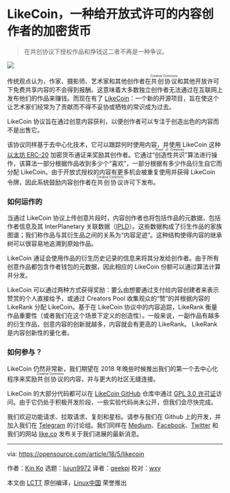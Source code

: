 LikeCoin，一种给开放式许可的内容创作者的加密货币
======

> 在共创协议下授权作品和挣钱这二者不再是一种争议。

![](https://opensource.com/sites/default/files/styles/image-full-size/public/lead-images/osdc_whitehurst_money.png?itok=ls-SOzM0)

传统观点认为，作家、摄影师、艺术家和其他创作者在<ruby>共创协议<rt>Creative Commons</rt></ruby>和其他开放许可下免费共享内容的不会得到报酬。这意味着大多数独立创作者无法通过在互联网上发布他们的作品来赚钱。而现在有了 [LikeCoin][1]：一个新的开源项目，旨在使这个让艺术家们经常为了贡献而不得不妥协或牺牲的常识成为过去。

LikeCoin 协议旨在通过创意内容获利，以便创作者可以专注于创造出色的内容而不是出售它。

该协议同样基于去中心化技术，它可以跟踪何时使用内容，并使用 LikeCoin 这种 [以太坊 ERC-20][2] 加密货币通证来奖励其创作者。它通过“<ruby>创造性共识<rt>Proof of Creativity</rt></ruby>”算法进行操作，该算法一部分根据作品收到多少个“喜欢”，一部分根据有多少作品衍生自它而分配 LikeCoin。由于开放式授权的内容有更多机会被重复使用并获得 LikeCoin 令牌，因此系统鼓励内容创作者在<ruby>共创协议<rt>Creative Commons</rt></ruby>许可下发布。

### 如何运作的

当通过 LikeCoin 协议上传创意片段时，内容创作者也将包括作品的元数据，包括作者信息及其 InterPlanetary 关联数据（[IPLD][3]）。这些数据构成了衍生作品的家族图谱；我们称作品与其衍生品之间的关系为“内容足迹”。这种结构使得内容的继承树可以很容易地追溯到原始作品。

LikeCoin 通证会使用作品的衍生历史记录的信息来将其分发给创作者。由于所有创意作品都包含作者钱包的元数据，因此相应的 LikeCoin 份额可以通过算法计算并分发。

LikeCoin 可以通过两种方式获得奖励：要么由想要通过支付给内容创建者来表示赞赏的个人直接给予，或通过 Creators Pool 收集观众的“赞”的并根据内容的 LikeRank 分配 LikeCoin。基于在 LikeCoin 协议中的内容追踪，LikeRank 衡量作品重要性（或者我们在这个场景下定义的创造性）。一般来说，一副作品有越多的衍生作品，创意内容的创新就越多，内容就会有更高的 LikeRank。 LikeRank 是内容创新性的量化者。

### 如何参与？

LikeCoin 仍然非常新，我们期望在 2018 年晚些时候推出我们的第一个去中心化程序来奖励<ruby>共创协议<rt>Creative Commons</rt></ruby>的内容，并与更大的社区无缝连接。

LikeCoin 的大部分代码都可以在 [LikeCoin GitHub][4] 仓库中通过 [GPL 3.0 许可证][5]访问。由于它仍处于积极开发阶段，一些实验代码尚未公开，但我们会尽快完成。

我们欢迎功能请求、拉取请求、复刻和星标。请参与我们在 Github 上的开发，并加入我们在 [Telegram][6] 的讨论组。我们同样在 [Medium][7]、[Facebook][8]、[Twitter][9] 和我们的网站 [like.co][1] 发布关于我们进展的最新消息。

--------------------------------------------------------------------------------

via: https://opensource.com/article/18/5/likecoin

作者：[Kin Ko][a]
选题：[lujun9972](https://github.com/lujun9972)
译者：[geekpi](https://github.com/geekpi)
校对：[wxy](https://github.com/wxy)

本文由 [LCTT](https://github.com/LCTT/TranslateProject) 原创编译，[Linux中国](https://linux.cn/) 荣誉推出

[a]:https://opensource.com/users/ckxpress
[1]:https://like.co/
[2]:https://en.wikipedia.org/wiki/ERC20
[3]:https://ipld.io/
[4]:https://github.com/likecoin
[5]:https://www.gnu.org/licenses/gpl-3.0.en.html
[6]:https://t.me/likecoin
[7]:http://medium.com/likecoin
[8]:http://fb.com/likecoin.foundation
[9]:https://twitter.com/likecoin_fdn
